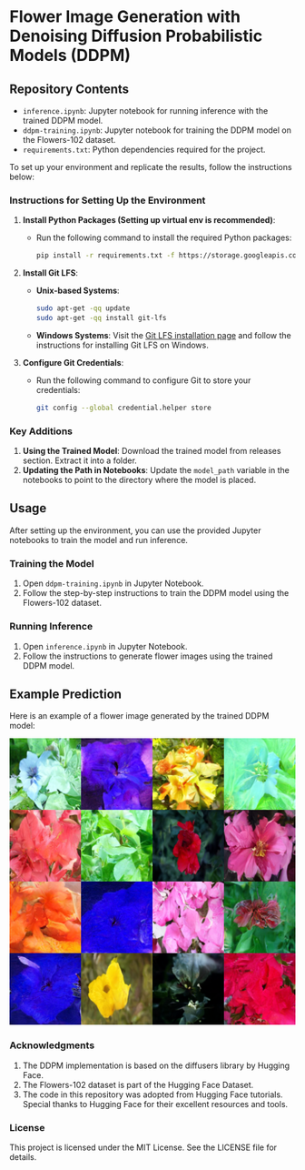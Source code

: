 # Flower Image Generation with Denoising Diffusion Probabilistic Models (DDPM)

## Repository Contents

- `inference.ipynb`: Jupyter notebook for running inference with the trained DDPM model.
- `ddpm-training.ipynb`: Jupyter notebook for training the DDPM model on the Flowers-102 dataset.
- `requirements.txt`: Python dependencies required for the project.

To set up your environment and replicate the results, follow the instructions below:


### Instructions for Setting Up the Environment

1. **Install Python Packages (Setting up virtual env is recommended)**: 
   - Run the following command to install the required Python packages:
     ```bash
     pip install -r requirements.txt -f https://storage.googleapis.com/jax-releases/jax_cuda_releases.html
     ```

2. **Install Git LFS**:
   - **Unix-based Systems**:
     ```bash
     sudo apt-get -qq update
     sudo apt-get -qq install git-lfs
     ```
   - **Windows Systems**:
     Visit the [Git LFS installation page](https://git-lfs.github.com/) and follow the instructions for installing Git LFS on Windows.

3. **Configure Git Credentials**:
   - Run the following command to configure Git to store your credentials:
     ```bash
     git config --global credential.helper store
     ```

### Key Additions

1. **Using the Trained Model**: Download the trained model from releases section. Extract it into a folder.
2. **Updating the Path in Notebooks**: Update the `model_path` variable in the notebooks to point to the directory where the model is placed.

## Usage

After setting up the environment, you can use the provided Jupyter notebooks to train the model and run inference.

### Training the Model

1. Open `ddpm-training.ipynb` in Jupyter Notebook.
2. Follow the step-by-step instructions to train the DDPM model using the Flowers-102 dataset.

### Running Inference

1. Open `inference.ipynb` in Jupyter Notebook.
2. Follow the instructions to generate flower images using the trained DDPM model.

## Example Prediction

Here is an example of a flower image generated by the trained DDPM model:

![Example Prediction](images/prediction.png)

### Acknowledgments
1. The DDPM implementation is based on the diffusers library by Hugging Face.
2. The Flowers-102 dataset is part of the Hugging Face Dataset.
3. The code in this repository was adopted from Hugging Face tutorials. Special thanks to Hugging Face for their excellent resources and tools.

### License
This project is licensed under the MIT License. See the LICENSE file for details.

